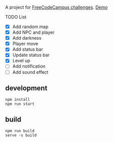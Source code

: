 A project for [FreeCodeCampus challenges](https://www.freecodecamp.org/challenges/build-a-roguelike-dungeon-crawler-game).
[Demo](https://guoxiaoyang.github.io/DungeonCrawlerGame/)


TODO List
- [x] Add random map
- [x] Add NPC and player
- [x] Add darkness
- [x] Player move
- [x] Add status bar
- [x] Update status bar
- [x] Level up
- [ ] Add notification
- [ ] Add sound effect

## development

```
npm install
npm run start
```

## build
```
npm run build
serve -s build
```
